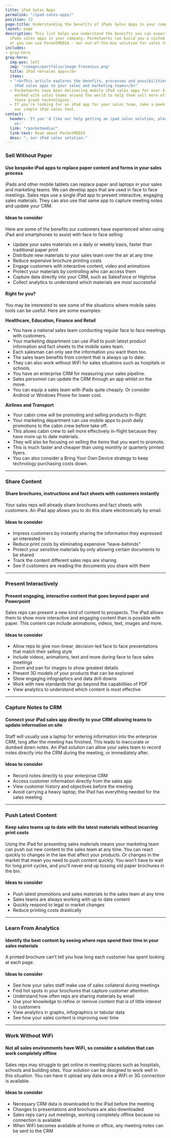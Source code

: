 ```yaml
---
title: iPad Sales Apps
permalink: "/ipad-sales-apps/"
position: 13
page-title: Understanding the benefits of iPads Sales Apps in your company
layout: page
description: This list helps you understand the beneifts you can expect when adopting
  iPads sales apps in your company. Pocketworks can build you a custom sales app,
  or you can use PocketMEDIA - our out-of-the-box solution for sales teams.
includes:
- gray-hero
gray-hero:
  img-pos: left
  img: "/images/portfolio/image-fresenius.png"
  title: iPad <b>sales apps</b>
  items:
  - "<b>This article explores the benefits, processes and possibilities when introducing
    iPad sales apps to your sales and marketing teams</b>"
  - Pocketworks have been delivering mobile iPad sales apps for over 4 years. We've
    worked with sales teams around the world to help them sell more effectively using
    these great technologies.
  - If you're looking for an iPad app for your sales team, take a peek at <a href="/pocketmedia/">PocketMEDIA</a>,
    our simple iPad sales tool.
contact:
  header: 'If you''d like our help getting an ipad sales solution, please case us
    on:'
  link: "/pocketmedia/"
  link-text: Read about PocketMEDIA
  desc: ", our iPad sales solution."
---
```


### Sell Without Paper

#### Use bespoke iPad apps to replace paper content and forms in your sales process

iPads and other mobile tablets can replace paper and laptops in your sales and marketing teams. We
can develop apps that are used in face to face meetings. Sales reps use a single iPad app to present
interactive, engaging sales materials. They can also use that same app to capture meeting notes and
update your CRM.

#### Ideas to consider

Here are some of the benefits our customers have experienced when using iPad and smartphones to
assist with face to face selling:

- Update your sales materials on a daily or weekly basis, faster than traditional paper print
- Distribute new materials to your sales team over the air at any time
- Reduce expensive brochure printing costs
- Engage customers with interactive content, video and animations
- Protect your materials by controlling who can access them
- Capture data directly into your CRM, such as SalesForce or Highrise
- Collect analytics to understand which materials are most successful

#### Right for you?

You may be interested to see some of the situations where mobile sales tools can be useful. Here
are some examples:

**Healthcare, Education, Finance and Retail**

- You have a national sales team conducting regular face to face meetings with customers.
- Your marketing department can use iPad to push latest product information and fact sheets to the mobile sales team.
- Each salesman can only see the information you want them too.
- The sales team benefits from content that is always up to date.
- They can also work without WiFi for sales situations such as hospitals or schools.
- You have an enterprise CRM for measuring your sales pipeline.
- Sales personnel can update the CRM through an app whilst on the move.
- You can equip a sales team with iPads quite cheaply. Or consider Android or Windows Phone for lower cost.

**Airlines and Transport**

- Your cabin crew will be promoting and selling products in-flight.
- Your marketing department can use mobile apps to push daily promotions to the cabin crew before take off.
- This allows cabin crew to sell more effectively in-flight because they have more up to date materials.
- They will also be focusing on selling the items that you want to promote.
- This is much faster and cheaper than using monthly or quarterly printed flyers.
- You can also consider a Bring Your Own Device strategy to keep technology purchasing costs down.

<hr class="pad-top40"/>

### Share Content

#### Share brochures, instructions and fact sheets with customers instantly

Your sales reps will already share brochures and fact sheets with customers. An iPad app allows you to do this share electronically by email.

#### Ideas to consider

- Impress customers by instantly sharing the information they expressed an interested in
- Reduce print costs by eliminating expensive "leave-behinds"
- Protect your sensitive materials by only allowing certain documents to be shared
- Track the content different sales reps are sharing
- See if customers are reading the documents you share with them

<hr class="pad-top40"/>

### Present Interactively

#### Present engaging, interactive content that goes beyond paper and Powerpoint

Sales reps can present a new kind of content to prospects. The iPad allows them to show more interactive and engaging content than is possible with paper. This content can include animations, videos, text, images and more.

#### Ideas to consider

- Allow reps to give non-linear, decision-led face to face presentations that match their selling style
- Include videos, animations, text and more during face to face sales meetings
- Zoom and pan for images to show greatest details
- Present 3D models of your products that can be explored
- Show engaging infographics and data drill downs
- Work with new standards that go beyond the capabilities of PDF
- View analytics to understand which content is most effective

<hr id="capture-notes" class="pad-top40"/>

### Capture Notes to CRM

#### Connect your iPad sales app directly to your CRM allowing teams to update information on site

Staff will usually use a laptop for entering information into the enterprise CRM, long after the meeting has finished. This leads to inaccurate or dumbed down notes. An iPad solution can allow your sales team to record notes directly into the CRM during the meeting, or immediately after.

#### Ideas to consider

- Record notes directly to your enterprise CRM
- Access customer information directly from the sales app
- View customer history and objectives before the meeting
- Avoid carrying a heavy laptop; the iPad has everything needed for the sales meeting

<hr id="push-content" class="pad-top40"/>

### Push Latest Content

#### Keep sales teams up to date with the latest materials without incurring print costs

Using the iPad for presenting sales materials means your marketing team can push out new content to the sales team at any time. You can react quickly to changes in the law that affect your products. Or changes in the market that mean you need to push content quickly. You won't have to wait for long print cycles, and you'll never end up tossing old paper brochures in the bin.

#### Ideas to consider

- Push latest promotions and sales materials to the sales team at any time
- Sales teams are always working with up to date content
- Quickly respond to legal or market changes
- Reduce printing costs drastically

<hr id="analytics" class="pad-top40"/>

### Learn From Analytics

#### Identify the best content by seeing where reps spend their time in your sales materials

A printed brochure can't tell you how long each customer has spent looking at each page.

#### Ideas to consider

- See how your sales staff make use of sales collateral during meetings
- Find hot spots in your brochures that capture customer attention
- Understand how often reps are sharing materials by email
- Use your knowledge to refine or remove content that is of little interest to customers
- View analytics in graphs, infographics or tabular data
- See how your sales content is improving over time

<hr id="wifi" class="pad-top40"/>

### Work Without WiFi

#### Not all sales environments have WiFi, so consider a solution that can work completely offline

Sales reps may struggle to get online in meeting places such as hospitals, schools and building sites. Your solution can be designed to work well in this situation. You can have it upload any data once a WiFi or 3G connection is available.

#### Ideas to consider

- Necessary CRM data is downloaded to the iPad before the meeting
- Changes to presentations and brochures are also downloaded
- Sales reps carry out meetings, working completely offline because no connection is available
- When WiFi becomes available at home or office, any meeting notes can be sent to the CRM
